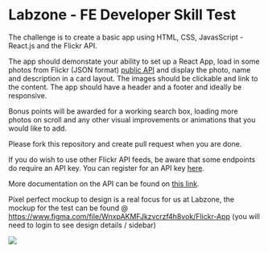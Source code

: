 # Labzone - FE Developer Skill Test


The challenge is to create a basic app using HTML, CSS, JavasScript - React.js and the Flickr API.

The app should demonstate your ability to set up a React App, load in some photos from Flickr (JSON format) [public API](https://api.flickr.com/services/feeds/photos_public.gne?format=json) and display the photo, name and description in a card layout. The images should be clickable and link to the content. The app should have a header and a footer and ideally be responsive.

Bonus points will be awarded for a working search box, loading more photos on scroll and any other visual improvements or animations that you would like to add.

Please fork this repository and create pull request when you are done.

If you do wish to use other Flickr API feeds, be aware that some endpoints do require an API key. You can register for an API key [here](https://www.flickr.com/services/apps/create/).

More documentation on the API can be found on [this link](https://www.flickr.com/services/api/).

Pixel perfect mockup to design is a real focus for us at Labzone, the mockup for the test can be found @ https://www.figma.com/file/WnxpAKMFJkzvcrzf4h8vok/Flickr-App (you will need to login to see design details / sidebar)

![](./demoImage.jpg?raw=true)

